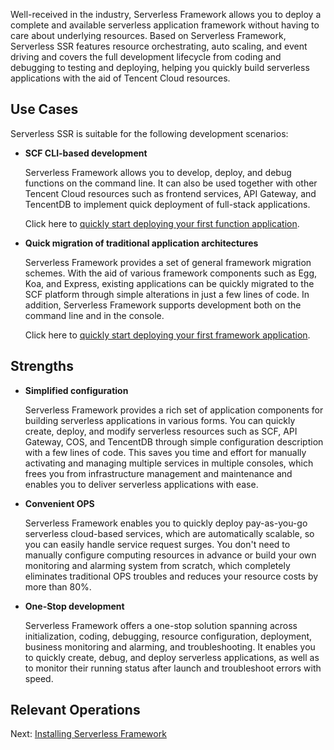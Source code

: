 Well-received in the industry, Serverless Framework allows you to deploy a complete and available serverless application framework without having to care about underlying resources. Based on Serverless Framework, Serverless SSR features resource orchestrating, auto scaling, and event driving and covers the full development lifecycle from coding and debugging to testing and deploying, helping you quickly build serverless applications with the aid of Tencent Cloud resources.

## Use Cases
Serverless SSR is suitable for the following development scenarios:

- **SCF CLI-based development**

   Serverless Framework allows you to develop, deploy, and debug functions on the command line. It can also be used together with other Tencent Cloud resources such as frontend services, API Gateway, and TencentDB to implement quick deployment of full-stack applications.
   
   Click here to [quickly start deploying your first function application](https://intl.cloud.tencent.com/document/product/1040/39133).

-  **Quick migration of traditional application architectures**
   
   Serverless Framework provides a set of general framework migration schemes. With the aid of various framework components such as Egg, Koa, and Express, existing applications can be quickly migrated to the SCF platform through simple alterations in just a few lines of code. In addition, Serverless Framework supports development both on the command line and in the console.
   
   Click here to [quickly start deploying your first framework application](https://intl.cloud.tencent.com/document/product/1040/39134).

## Strengths

- **Simplified configuration**

  Serverless Framework provides a rich set of application components for building serverless applications in various forms. You can quickly create, deploy, and modify serverless resources such as SCF, API Gateway, COS, and TencentDB through simple configuration description with a few lines of code. This saves you time and effort for manually activating and managing multiple services in multiple consoles, which frees you from infrastructure management and maintenance and enables you to deliver serverless applications with ease.

- **Convenient OPS**

   Serverless Framework enables you to quickly deploy pay-as-you-go serverless cloud-based services, which are automatically scalable, so you can easily handle service request surges. You don't need to manually configure computing resources in advance or build your own monitoring and alarming system from scratch, which completely eliminates traditional OPS troubles and reduces your resource costs by more than 80%.

- **One-Stop development**

  Serverless Framework offers a one-stop solution spanning across initialization, coding, debugging, resource configuration, deployment, business monitoring and alarming, and troubleshooting. It enables you to quickly create, debug, and deploy serverless applications, as well as to monitor their running status after launch and troubleshoot errors with speed.


## Relevant Operations
Next: [Installing Serverless Framework](https://intl.cloud.tencent.com/document/product/1040/37034)
